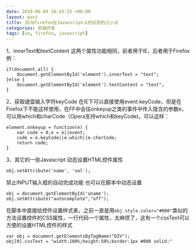 ```yaml
--- 
date: 2010-06-04 16:43:15 +08:00
layout: post
title: IE与Firefox在Javascript上的区别的几小点
categories: 前端开发
tags: [ie, firefox, javascript]
---
```

1、innerText和textContent
这两个属性功能相同，前者用于IE，后者用于Firefox
例：

    if(document.all) {
        document.getElementById('element').innerText = "text";
    }else {
        document.getElementById('element').textContent = "text";
    }

2、获取键盘输入字符keyCode
在IE下可以直接使用event.keyCode，但是在Firefox下不能这样使用，在FF中会往onkeyup之类的事件中传入隐含的参数e，可以用which和charCode（Opera支持which和keyCode)，可以这样：

    element.onkeyup = function(e) {
        var code = 0,e = e||event;
        code = e.keyCode||e.which||e.charCode;
        return code;
    }

3、其它的一些Javascript
动态设置HTML控件属性

    obj.setAttribute('name', 'val');

禁止INPUT输入框的自动完成功能
也可以在脚本中动态设置

    obj = document.getElementById('uname');
    obj.setAttribute("autocomplete","off");

在脚本中直接给控件设置样式表，之前一直是用`obj.style.color="#000"`类似的方法设置控件的CSS属性，一行代码一个属性，太麻烦了，这有一个cssText可以方便的设置HTML控件的样式

    var obj = document.getElementsByTagName("DIV");
    obj[0].cssText = "width:100%;height:50%;border:1px #000 solid;"

